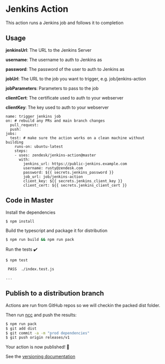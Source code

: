 # Jenkins Action

This action runs a Jenkins job and follows it to completion

## Usage

**jenkinsUrl**: The URL to the Jenkins Server

**username**: The username to auth to Jenkins as

**password**: The password of the user to auth to Jenkins as

**jobUrl**: The URL to the job you want to trigger, e.g. job/jenkins-action

**jobParameters**: Parameters to pass to the job

**clientCert**: The certificate used to auth to your webserver

**clientKey**: The key used to auth to your webserver


```
name: trigger jenkins job
on: # rebuild any PRs and main branch changes
  pull_request:
  push:
jobs:
  test: # make sure the action works on a clean machine without building
    runs-on: ubuntu-latest
    steps:
    - uses: zendesk/jenkins-action@master
      with:
        jenkins_url: https://public-jenkins.example.com
        username: rusty@zendesk.com
        password: ${{ secrets.jenkins_password }}
        job_url: job/jenkins-action
        client_key: ${{ secrets.jenkins_client_key }}
        client_cert: ${{ secrets.jenkins_client_cert }}
```

## Code in Master

Install the dependencies
```bash
$ npm install
```

Build the typescript and package it for distribution
```bash
$ npm run build && npm run pack
```

Run the tests :heavy_check_mark:
```bash
$ npm test

 PASS  ./index.test.js

...
```

## Publish to a distribution branch

Actions are run from GitHub repos so we will checkin the packed dist folder.

Then run [ncc](https://github.com/zeit/ncc) and push the results:
```bash
$ npm run pack
$ git add dist
$ git commit -a -m "prod dependencies"
$ git push origin releases/v1
```

Your action is now published! :rocket:

See the [versioning documentation](https://github.com/actions/toolkit/blob/master/docs/action-versioning.md)
